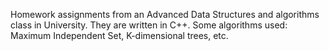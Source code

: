 Homework assignments from an Advanced Data Structures and algorithms class in University. They are written in C++. Some algorithms used: Maximum Independent Set, K-dimensional trees, etc.
